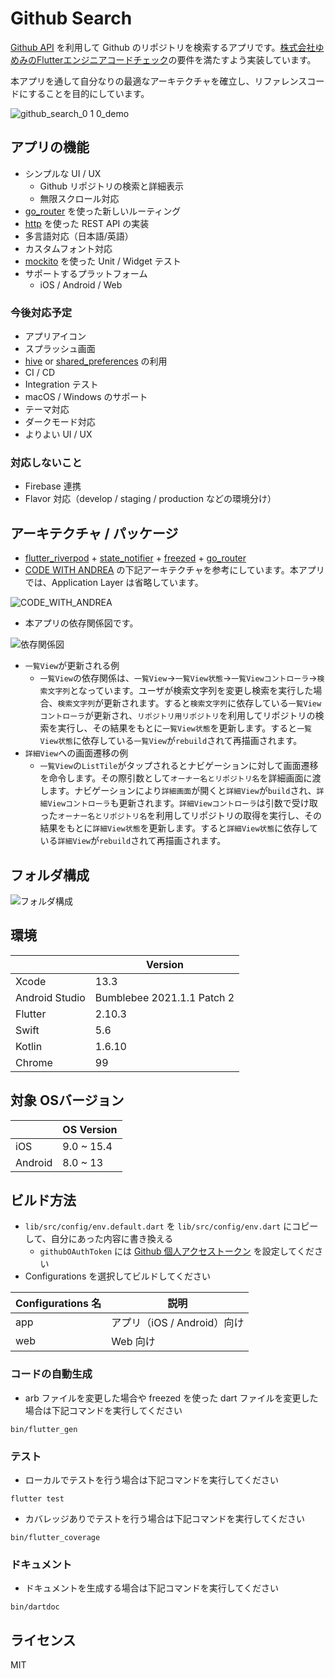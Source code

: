 # Github Search

[Github API](https://docs.github.com/ja/rest) を利用して Github のリポジトリを検索するアプリです。[株式会社ゆめみのFlutterエンジニアコードチェック](https://github.com/yumemi-inc/flutter-engineer-codecheck)の要件を満たすよう実装しています。

本アプリを通して自分なりの最適なアーキテクチャを確立し、リファレンスコードにすることを目的にしています。

![github_search_0 1 0_demo](https://user-images.githubusercontent.com/13707135/160549736-a056820a-d1ab-4261-a27e-f3bf9aca9487.gif)

## アプリの機能

- シンプルな UI / UX
  - Github リポジトリの検索と詳細表示
  - 無限スクロール対応
- [go_router](https://pub.dev/packages/go_router) を使った新しいルーティング
- [http](https://pub.dev/packages/http) を使った REST API の実装
- 多言語対応（日本語/英語）
- カスタムフォント対応
- [mockito](https://pub.dev/packages/mockito) を使った Unit / Widget テスト
- サポートするプラットフォーム
  - iOS / Android / Web

### 今後対応予定

- アプリアイコン
- スプラッシュ画面
- [hive](https://pub.dev/packages/hive) or [shared_preferences](https://pub.dev/packages/shared_preferences) の利用
- CI / CD
- Integration テスト
- macOS / Windows のサポート
- テーマ対応
- ダークモード対応
- よりよい UI / UX

### 対応しないこと

- Firebase 連携
- Flavor 対応（develop / staging / production などの環境分け）

## アーキテクチャ / パッケージ

- [flutter_riverpod](https://pub.dev/packages/flutter_riverpod) + [state_notifier](https://pub.dev/packages/state_notifier) + [freezed](https://pub.dev/packages/freezed) + [go_router](https://pub.dev/packages/go_router)
- [CODE WITH ANDREA](https://codewithandrea.com/articles/flutter-app-architecture-riverpod-introduction/) の下記アーキテクチャを参考にしています。本アプリでは、Application Layer は省略しています。

![CODE_WITH_ANDREA](https://user-images.githubusercontent.com/13707135/160351645-7acb5ab6-34f9-45a8-9f95-80147af6c408.png)

- 本アプリの依存関係図です。

![依存関係図](https://user-images.githubusercontent.com/13707135/160560240-a9a07387-2be4-4499-a04f-3a5ccd40be3a.jpg)

- `一覧View`が更新される例
  - `一覧View`の依存関係は、`一覧View`→`一覧View状態`→`一覧Viewコントローラ`→`検索文字列`となっています。ユーザが検索文字列を変更し検索を実行した場合、`検索文字列`が更新されます。すると`検索文字列`に依存している`一覧Viewコントローラ`が更新され、`リポジトリ用リポジトリ`を利用してリポジトリの検索を実行し、その結果をもとに`一覧View状態`を更新します。すると`一覧View状態`に依存している`一覧View`が`rebuild`されて再描画されます。
- `詳細View`への画面遷移の例
  - `一覧View`の`ListTile`がタップされるとナビゲーションに対して画面遷移を命令します。その際引数として`オーナー名とリポジトリ名`を詳細画面に渡します。ナビゲーションにより`詳細画面`が開くと`詳細View`が`build`され、`詳細Viewコントローラ`も更新されます。`詳細Viewコントローラ`は引数で受け取った`オーナー名とリポジトリ名`を利用してリポジトリの取得を実行し、その結果をもとに`詳細View状態`を更新します。すると`詳細View状態`に依存している`詳細View`が`rebuild`されて再描画されます。



## フォルダ構成

![フォルダ構成](https://user-images.githubusercontent.com/13707135/160552737-d3535b16-9018-48cf-836c-77b7dbcb5412.png)

## 環境

|                | Version                          |
|----------------|----------------------------------|
| Xcode          | 13.3                             |
| Android Studio | Bumblebee 2021.1.1 Patch 2       |
| Flutter        | 2.10.3                           |
| Swift          | 5.6                              |
| Kotlin         | 1.6.10                           |
| Chrome         | 99                               |

## 対象 OSバージョン

|        | OS Version    |
|--------|---------------|
|iOS     | 9.0 ~ 15.4    |
|Android | 8.0 ~ 13      |


## ビルド方法

- `lib/src/config/env.default.dart` を `lib/src/config/env.dart` にコピーして、自分にあった内容に書き換える
  - `githubOAuthToken` には [Github 個人アクセストークン](https://docs.github.com/ja/authentication/keeping-your-account-and-data-secure/creating-a-personal-access-token) を設定してください
- Configurations を選択してビルドしてください

Configurations 名|説明
--|--
app|アプリ（iOS / Android）向け
web|Web 向け

### コードの自動生成

- arb ファイルを変更した場合や freezed を使った dart ファイルを変更した場合は下記コマンドを実行してください

```shell
bin/flutter_gen
```

### テスト

- ローカルでテストを行う場合は下記コマンドを実行してください

```shell
flutter test
```

- カバレッジありでテストを行う場合は下記コマンドを実行してください

```shell
bin/flutter_coverage
```

### ドキュメント

- ドキュメントを生成する場合は下記コマンドを実行してください

```shell
bin/dartdoc
```

## ライセンス

MIT

